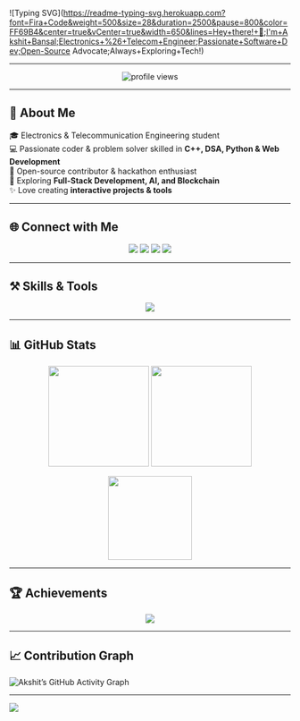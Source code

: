 <!-- Header Typing Animation -->
![Typing SVG](https://readme-typing-svg.herokuapp.com?font=Fira+Code&weight=500&size=28&duration=2500&pause=800&color=FF69B4&center=true&vCenter=true&width=650&lines=Hey+there!+👋;I'm+Akshit+Bansal;Electronics+%26+Telecom+Engineer;Passionate+Software+Dev;Open-Source Advocate;Always+Exploring+Tech!)


---

<!-- Profile Views & Badge -->
<p align="center"> 
  <img src="https://komarev.com/ghpvc/?username=akshitbansal2005&label=Profile+Views&color=ff69b4&style=flat" alt="profile views" /> 
</p>

---

## 🌟 About Me  
🎓 Electronics & Telecommunication Engineering student  
💻 Passionate coder & problem solver skilled in **C++, DSA, Python & Web Development**  
🚀 Open-source contributor & hackathon enthusiast  
🌱 Exploring **Full-Stack Development, AI, and Blockchain**  
✨ Love creating **interactive projects & tools**  

---

## 🌐 Connect with Me  
<p align="center">
  <a href="mailto:akshitbansal2005@gmail.com"><img src="https://img.shields.io/badge/Gmail-D14836?style=for-the-badge&logo=gmail&logoColor=white" /></a>
  <a href="https://www.linkedin.com/in/akshit-bansal-a05247232/"><img src="https://img.shields.io/badge/LinkedIn-0A66C2?style=for-the-badge&logo=linkedin&logoColor=white" /></a>
  <a href="https://www.instagram.com/_excusemeakshit_"><img src="https://img.shields.io/badge/Instagram-E4405F?style=for-the-badge&logo=instagram&logoColor=white" /></a>
  <a href="https://github.com/akshitbansal2005"><img src="https://img.shields.io/badge/GitHub-181717?style=for-the-badge&logo=github&logoColor=white" /></a>
</p>

---

## ⚒️ Skills & Tools  
<p align="center">
  <img src="https://skillicons.dev/icons?i=cpp,python,html,css,js,react,nodejs,git,github,linux,vscode,figma,docker" />
</p>

---

## 📊 GitHub Stats  
<p align="center">
  <img src="https://github-readme-stats.vercel.app/api?username=akshitbansal2005&show_icons=true&theme=radical&count_private=true" height="180"/>
  <img src="https://github-readme-streak-stats.herokuapp.com/?user=akshitbansal2005&theme=radical" height="180"/>
</p>

<p align="center">
  <img src="https://github-readme-stats.vercel.app/api/top-langs/?username=akshitbansal2005&layout=compact&theme=radical" height="150"/>
</p>

---

## 🏆 Achievements  
<p align="center">
  <img src="https://github-profile-trophy.vercel.app/?username=akshitbansal2005&theme=radical&margin-w=10&margin-h=10&no-frame=true" />
</p>

---

## 📈 Contribution Graph  
![Akshit’s GitHub Activity Graph](https://github-readme-activity-graph.vercel.app/graph?username=akshitbansal2005&theme=react-dark&hide_border=true&bg_color=0D1117&line=00FFCC&point=FFFFFF)

---

<!-- Footer Animated Wave -->
<img src="https://capsule-render.vercel.app/api?type=waving&color=gradient&height=140&section=footer"/>
